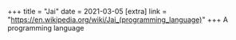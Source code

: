 +++
title = "Jai"
date = 2021-03-05
[extra]
link = "https://en.wikipedia.org/wiki/Jai_(programming_language)"
+++
A programming language

